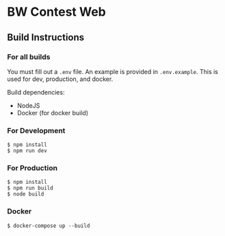 # BW Contest Web

## Build Instructions

### For all builds

You must fill out a `.env` file. An example is provided in `.env.example`. This is used for dev, production, and docker.

Build dependencies:

- NodeJS
- Docker (for docker build)

### For Development

```console
$ npm install
$ npm run dev
```

### For Production

```console
$ npm install
$ npm run build
$ node build
```

### Docker

```console
$ docker-compose up --build
```
